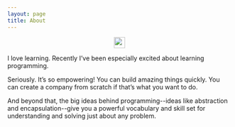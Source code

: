 ```yaml
---
layout: page
title: About
---
```


<center>
    <a href="https://id.linkedin.com/in/agungsantoso
" rel="Linkedin">
        <img src="http://cf.jare.io/?u=http://www.agungsantoso.com/images/linkedin.png" height="25px">
    </a>
</center>

I love learning. Recently I’ve been especially excited about learning programming. 

Seriously. It’s so empowering! You can build amazing things quickly. You can create a company from scratch if that’s what you want to do. 

And beyond that, the big ideas behind programming--ideas like abstraction and encapsulation--give you a powerful vocabulary and skill set for understanding and solving just about any problem.
